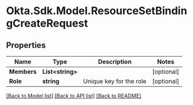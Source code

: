 # Okta.Sdk.Model.ResourceSetBindingCreateRequest

## Properties

Name | Type | Description | Notes
------------ | ------------- | ------------- | -------------
**Members** | **List&lt;string&gt;** |  | [optional] 
**Role** | **string** | Unique key for the role | [optional] 

[[Back to Model list]](../README.md#documentation-for-models) [[Back to API list]](../README.md#documentation-for-api-endpoints) [[Back to README]](../README.md)


